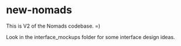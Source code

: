 new-nomads
==========

This is V2 of the Nomads codebase.  =)

Look in the interface_mockups folder for some interface design ideas.
